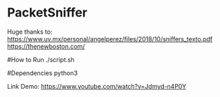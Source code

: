 # PacketSniffer
Huge thanks to:
https://www.uv.mx/personal/angelperez/files/2018/10/sniffers_texto.pdf
https://thenewboston.com/

#How to Run
./script.sh

#Dependencies
python3

Link Demo: https://www.youtube.com/watch?v=Jdmyd-n4P0Y